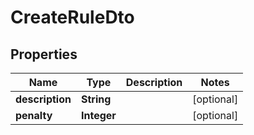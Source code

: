 

# CreateRuleDto


## Properties

| Name | Type | Description | Notes |
|------------ | ------------- | ------------- | -------------|
|**description** | **String** |  |  [optional] |
|**penalty** | **Integer** |  |  [optional] |



